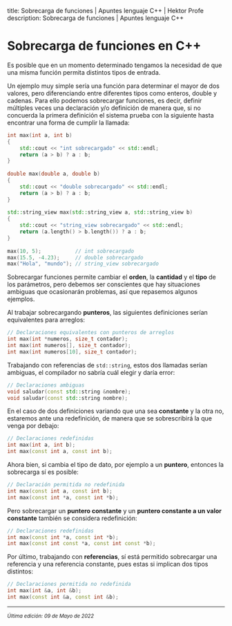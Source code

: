 title: Sobrecarga de funciones | Apuntes lenguaje C++ | Hektor Profe
description: Sobrecarga de funciones | Apuntes lenguaje C++

# Sobrecarga de funciones en C++

Es posible que en un momento determinado tengamos la necesidad de que una misma función permita distintos tipos de entrada.

Un ejemplo muy simple sería una función para determinar el mayor de dos valores, pero diferenciando entre diferentes tipos como enteros, double y cadenas. Para ello podemos sobrecargar funciones, es decir, definir múltiples veces una declaración y/o definición de manera que, si no concuerda la primera definición el sistema prueba con la siguiente hasta encontrar una forma de cumplir la llamada:

```cpp
int max(int a, int b)
{
    std::cout << "int sobrecargado" << std::endl;
    return (a > b) ? a : b;
}
 
double max(double a, double b)
{
    std::cout << "double sobrecargado" << std::endl;
    return (a > b) ? a : b;
}
 
std::string_view max(std::string_view a, std::string_view b)
{
    std::cout << "string_view sobrecargado" << std::endl;
    return (a.length() > b.length()) ? a : b;
}
 
max(10, 5);           // int sobrecargado
max(15.5, -4.23);     // double sobrecargado
max("Hola", "mundo"); // string_view sobrecargado
```

Sobrecargar funciones permite cambiar el **orden**, la **cantidad** y el **tipo** de los parámetros, pero debemos ser conscientes que hay situaciones ambiguas que ocasionarán problemas, así que repasemos algunos ejemplos.

Al trabajar sobrecargando **punteros**, las siguientes definiciones serían equivalentes para arreglos:

```cpp
// Declaraciones equivalentes con punteros de arreglos
int max(int *numeros, size_t contador);
int max(int numeros[], size_t contador);
int max(int numeros[10], size_t contador);
```

Trabajando con referencias de `std::string`, estos dos llamadas serían ambiguas, el compilador no sabría cuál elegir y daría error:

```cpp
// Declaraciones ambiguas
void saludar(const std::string &nombre);
void saludar(const std::string nombre);
```

En el caso de dos definiciones variando que una sea **constante** y la otra no, estaremos ante una redefinición, de manera que se sobrescribirá la que venga por debajo:

```cpp
// Declaraciones redefinidas
int max(int a, int b);
int max(const int a, const int b);
```

Ahora bien, si cambia el tipo de dato, por ejemplo a un **puntero**, entonces la sobrecarga sí es posible:

```cpp
// Declaración permitida no redefinida
int max(const int a, const int b);
int max(const int *a, const int *b);
```

Pero sobrecargar un **puntero constante** y un **puntero constante a un valor constante** también se considera redefinición:

```cpp
// Declaraciones redefinidas
int max(const int *a, const int *b);
int max(const int const *a, const int const *b);
```

Por último, trabajando con **referencias**, sí está permitido sobrecargar una referencia y una referencia constante, pues estas si implican dos tipos distintos:

```cpp
// Declaraciones permitida no redefinida
int max(int &a, int &b);
int max(const int &a, const int &b);
```

___
<small class="edited"><i>Última edición: 09 de Mayo de 2022</i></small>